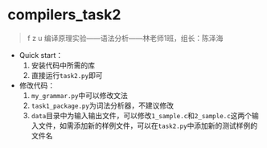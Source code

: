 # compilers_task2

> f z u 编译原理实验——语法分析——林老师1班，组长：陈泽海

- Quick start：
  1. 安装代码中所需的库
  2. 直接运行`task2.py`即可
- 修改代码：
  1. `my_grammar.py`中可以修改文法
  2. `task1_package.py`为词法分析器，不建议修改
  3. `data`目录中为输入输出文件，可以修改`1_sample.c`和`2_sample.c`这两个输入文件，如需添加新的样例文件，可以在`task2.py`中添加新的测试样例的文件名

